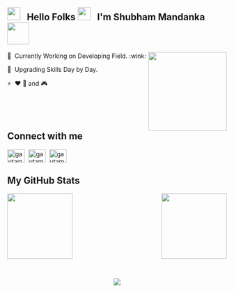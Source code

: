 <h2><img src="https://emojis.slackmojis.com/emojis/images/1531849430/4246/blob-sunglasses.gif?1531849430" width="30"/> &nbsp;  Hello Folks  <img src="https://media.giphy.com/media/hvRJCLFzcasrR4ia7z/giphy.gif" width="30px"> &nbsp;  I'm Shubham Mandanka <img src="https://media.giphy.com/media/12oufCB0MyZ1Go/giphy.gif" width="50"></h2>
<img align='right' src="https://media.giphy.com/media/M9gbBd9nbDrOTu1Mqx/giphy.gif" width="180">
<p>🌱 &nbsp;Currently Working on Developing Field. :wink:</p>
<p>🔭 &nbsp;Upgrading Skills Day by Day.</p>

<p>⚡ &nbsp;❤️ 🐶 and 🎮</p>
<br><br><br>

<h2>Connect with me</h2>
<p align="left">
<a href="https://twitter.com/shubh_mandanka" target="blank"><img align="center" src="https://raw.githubusercontent.com/rahuldkjain/github-profile-readme-generator/master/src/images/icons/Social/twitter.svg" alt="gautamkrishnar" height="30" width="40" /></a>&nbsp;
<a href="https://www.linkedin.com/in/shubham-mandanka-ab606b1b3/" target="blank"><img align="center" src="https://raw.githubusercontent.com/rahuldkjain/github-profile-readme-generator/master/src/images/icons/Social/linked-in-alt.svg" alt="gautamkrishnar" height="30" width="40" /></a>&nbsp;
<a href="https://www.instagram.com/shubham_mandanka/" target="blank"><img align="center" src="https://raw.githubusercontent.com/rahuldkjain/github-profile-readme-generator/master/src/images/icons/Social/instagram.svg" alt="gautamkrishnar" height="30" width="40" /></a>

<br>
<h2> My GitHub Stats</h2>
<p>
<img src = "https://github-readme-stats-eight-theta.vercel.app/api/top-langs/?username=shubhmandanka&layout=compact&langs_count=8&theme=dark" height="150">
<img align= "right" src = "https://github-readme-stats.vercel.app/api?username=shubhmandanka&theme=github_dark&show_icons=true" height = "150">
</p><br>
<p align="center"><img src = "https://streak-stats.demolab.com?user=shubhmandanka&theme=Javascript-dark"> </p>
